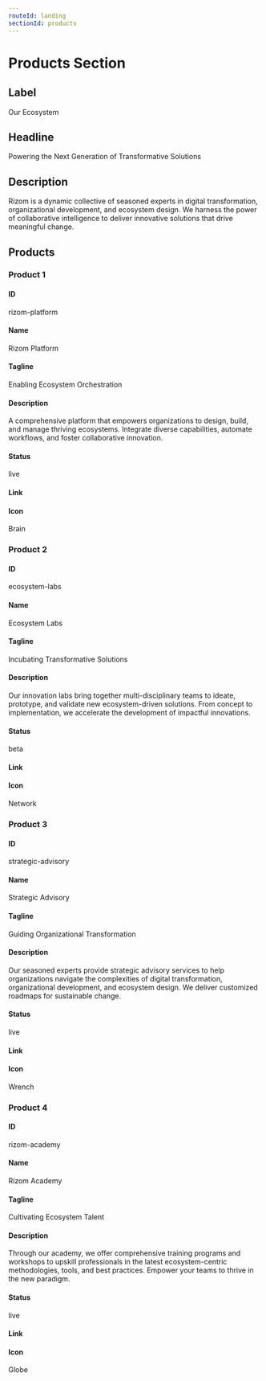 ```yaml
---
routeId: landing
sectionId: products
---
```


# Products Section

## Label

Our Ecosystem

## Headline

Powering the Next Generation of Transformative Solutions

## Description

Rizom is a dynamic collective of seasoned experts in digital transformation, organizational development, and ecosystem design. We harness the power of collaborative intelligence to deliver innovative solutions that drive meaningful change.

## Products

### Product 1

#### ID

rizom-platform

#### Name

Rizom Platform

#### Tagline

Enabling Ecosystem Orchestration

#### Description

A comprehensive platform that empowers organizations to design, build, and manage thriving ecosystems. Integrate diverse capabilities, automate workflows, and foster collaborative innovation.

#### Status

live

#### Link

#### Icon

Brain

### Product 2

#### ID

ecosystem-labs

#### Name

Ecosystem Labs

#### Tagline

Incubating Transformative Solutions

#### Description

Our innovation labs bring together multi-disciplinary teams to ideate, prototype, and validate new ecosystem-driven solutions. From concept to implementation, we accelerate the development of impactful innovations.

#### Status

beta

#### Link

#### Icon

Network

### Product 3

#### ID

strategic-advisory

#### Name

Strategic Advisory

#### Tagline

Guiding Organizational Transformation

#### Description

Our seasoned experts provide strategic advisory services to help organizations navigate the complexities of digital transformation, organizational development, and ecosystem design. We deliver customized roadmaps for sustainable change.

#### Status

live

#### Link

#### Icon

Wrench

### Product 4

#### ID

rizom-academy

#### Name

Rizom Academy

#### Tagline

Cultivating Ecosystem Talent

#### Description

Through our academy, we offer comprehensive training programs and workshops to upskill professionals in the latest ecosystem-centric methodologies, tools, and best practices. Empower your teams to thrive in the new paradigm.

#### Status

live

#### Link

#### Icon

Globe
